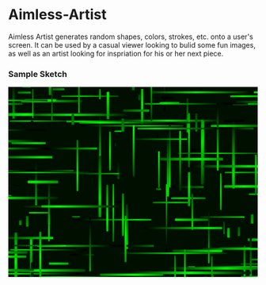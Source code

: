# Aimless-Artist

Aimless Artist generates random shapes, colors, strokes, etc. onto a user's screen. It can be used by a casual viewer looking to bulid some fun images, as well as an artist looking for inspriation for his or her next piece.

### Sample Sketch
![Sketch Example](/Saved%20Images/Aimless_Artist_Sketch.png?raw=true "Sketch Example")
